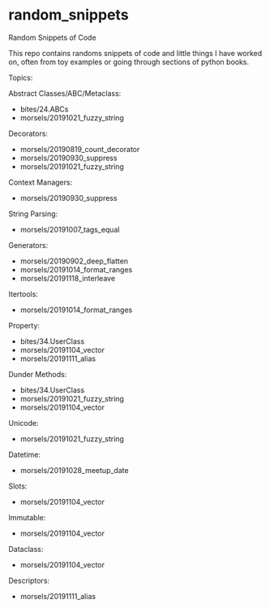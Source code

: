 # random_snippets
Random Snippets of Code

This repo contains randoms snippets of code and little things I have worked on, often from toy examples or going through sections of python books.

Topics:

Abstract Classes/ABC/Metaclass:
- bites/24.ABCs
- morsels/20191021_fuzzy_string

Decorators:
- morsels/20190819_count_decorator
- morsels/20190930_suppress
- morsels/20191021_fuzzy_string

Context Managers:
- morsels/20190930_suppress

String Parsing:
- morsels/20191007_tags_equal

Generators:
- morsels/20190902_deep_flatten
- morsels/20191014_format_ranges
- morsels/20191118_interleave

Itertools:
- morsels/20191014_format_ranges

Property:
- bites/34.UserClass
- morsels/20191104_vector
- morsels/20191111_alias

Dunder Methods:
- bites/34.UserClass
- morsels/20191021_fuzzy_string
- morsels/20191104_vector

Unicode:
- morsels/20191021_fuzzy_string

Datetime:
- morsels/20191028_meetup_date

Slots:
- morsels/20191104_vector

Immutable:
- morsels/20191104_vector

Dataclass:
- morsels/20191104_vector

Descriptors:
- morsels/20191111_alias
